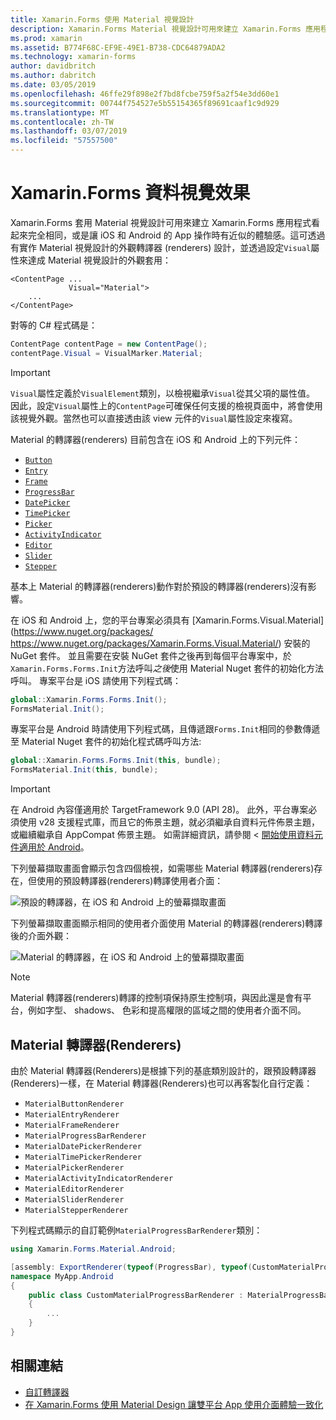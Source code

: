 ```yaml
---
title: Xamarin.Forms 使用 Material 視覺設計
description: Xamarin.Forms Material 視覺設計可用來建立 Xamarin.Forms 應用程式看起來完全相同，或是讓 iOS 和 Android 的 App 操作時有近似的體驗感。
ms.prod: xamarin
ms.assetid: B774F68C-EF9E-49E1-B738-CDC64879ADA2
ms.technology: xamarin-forms
author: davidbritch
ms.author: dabritch
ms.date: 03/05/2019
ms.openlocfilehash: 46ffe29f898e2f7bd8fcbe759f5a2f54e3dd60e1
ms.sourcegitcommit: 00744f754527e5b55154365f89691caaf1c9d929
ms.translationtype: MT
ms.contentlocale: zh-TW
ms.lasthandoff: 03/07/2019
ms.locfileid: "57557500"
---
```

# <a name="xamarinforms-material-visual"></a>Xamarin.Forms 資料視覺效果

Xamarin.Forms 套用 Material 視覺設計可用來建立 Xamarin.Forms 應用程式看起來完全相同，或是讓 iOS 和 Android 的 App 操作時有近似的體驗感。這可透過有實作 Material 視覺設計的外觀轉譯器 (renderers) 設計，並透過設定`Visual`屬性來達成 Material 視覺設計的外觀套用：

```xaml
<ContentPage ...
             Visual="Material">
    ...
</ContentPage>
```

對等的 C# 程式碼是：

```csharp
ContentPage contentPage = new ContentPage();
contentPage.Visual = VisualMarker.Material;
```

> [!IMPORTANT]
> `Visual`屬性定義於`VisualElement`類別，以檢視繼承`Visual`從其父項的屬性值。 因此，設定`Visual`屬性上的`ContentPage`可確保任何支援的檢視頁面中，將會使用該視覺外觀。當然也可以直接透由該 view 元件的`Visual`屬性設定來複寫。

Material 的轉譯器(renderers) 目前包含在 iOS 和 Android 上的下列元件：

- [`Button`](xref:Xamarin.Forms.Button)
- [`Entry`](xref:Xamarin.Forms.Entry)
- [`Frame`](xref:Xamarin.Forms.Frame)
- [`ProgressBar`](xref:Xamarin.Forms.ProgressBar)
- [`DatePicker`](xref:Xamarin.Forms.DatePicker)
- [`TimePicker`](xref:Xamarin.Forms.TimePicker)
- [`Picker`](xref:Xamarin.Forms.Picker)
- [`ActivityIndicator`](xref:Xamarin.Forms.ActivityIndicator)
- [`Editor`](xref:Xamarin.Forms.Editor)
- [`Slider`](xref:Xamarin.Forms.Slider)
- [`Stepper`](xref:Xamarin.Forms.Stepper)

基本上 Material 的轉譯器(renderers)動作對於預設的轉譯器(renderers)沒有影響。

在 iOS 和 Android 上，您的平台專案必須具有 [Xamarin.Forms.Visual.Material](https://www.nuget.org/packages/ https://www.nuget.org/packages/Xamarin.Forms.Visual.Material/) 安裝的 NuGet 套件。 並且需要在安裝 NuGet 套件之後再到每個平台專案中，於`Xamarin.Forms.Forms.Init`方法呼叫*之後*使用 Material Nuget 套件的初始化方法呼叫。 專案平台是 iOS 請使用下列程式碼：

```csharp
global::Xamarin.Forms.Forms.Init();
FormsMaterial.Init();
```

專案平台是 Android 時請使用下列程式碼，且傳遞跟`Forms.Init`相同的參數傳遞至 Material Nuget 套件的初始化程式碼呼叫方法:

```csharp
global::Xamarin.Forms.Forms.Init(this, bundle);
FormsMaterial.Init(this, bundle);
```

> [!IMPORTANT]
> 在 Android 內容僅適用於 TargetFramework 9.0 (API 28)。 此外，平台專案必須使用 v28 支援程式庫，而且它的佈景主題，就必須繼承自資料元件佈景主題，或繼續繼承自 AppCompat 佈景主題。 如需詳細資訊，請參閱 <<c0> [ 開始使用資料元件適用於 Android](https://github.com/material-components/material-components-android/blob/master/docs/getting-started.md)。

下列螢幕擷取畫面會顯示包含四個檢視，如需哪些 Material 轉譯器(renderers)存在，但使用的預設轉譯器(renderers)轉譯使用者介面：

![預設的轉譯器，在 iOS 和 Android 上的螢幕擷取畫面](https://docs.microsoft.com/zh-tw/xamarin/xamarin-forms/user-interface/visual/material-visual-images/default-renderers-large.png#lightbox "檢視使用預設的轉譯器")

下列螢幕擷取畫面顯示相同的使用者介面使用 Material 的轉譯器(renderers)轉譯後的介面外觀：

![Material 的轉譯器，在 iOS 和 Android 上的螢幕擷取畫面](https://docs.microsoft.com/zh-tw/xamarin/xamarin-forms/user-interface/visual/material-visual-images/material-renderers-large.png#lightbox "檢視使用 Material 轉譯器")

> [!NOTE]
> Material 轉譯器(renderers)轉譯的控制項保持原生控制項，與因此還是會有平台，例如字型、 shadows、 色彩和提高權限的區域之間的使用者介面不同。

## <a name="material-renderers"></a>Material 轉譯器(Renderers)
由於 Material 轉譯器(Renderers)是根據下列的基底類別設計的，跟預設轉譯器(Renderers)一樣，在 Material 轉譯器(Renderers)也可以再客製化自行定義：

- `MaterialButtonRenderer`
- `MaterialEntryRenderer`
- `MaterialFrameRenderer`
- `MaterialProgressBarRenderer`
- `MaterialDatePickerRenderer`
- `MaterialTimePickerRenderer`
- `MaterialPickerRenderer`
- `MaterialActivityIndicatorRenderer`
- `MaterialEditorRenderer`
- `MaterialSliderRenderer`
- `MaterialStepperRenderer`

下列程式碼顯示的自訂範例`MaterialProgressBarRenderer`類別：

```csharp
using Xamarin.Forms.Material.Android;

[assembly: ExportRenderer(typeof(ProgressBar), typeof(CustomMaterialProgressBarRenderer), new[] { typeof(VisualMarker.MaterialVisual) })]
namespace MyApp.Android
{
    public class CustomMaterialProgressBarRenderer : MaterialProgressBarRenderer
    {
        ...
    }
}
```

## <a name="related-links"></a>相關連結

- [自訂轉譯器](~/xamarin-forms/app-fundamentals/custom-renderer/index.md)
- [在 Xamarin.Forms 使用 Material Design 讓雙平台 App 使用介面體驗一致化](https://dotblogs.com.tw/jamestsai/2019/03/09/xamarinforms-using-material-design)
